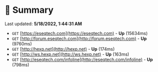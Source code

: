 # 📖 Summary
Last updated: **5/18/2022, 1:44:31 AM**

- `GET` [https://eseqtech.com](https://eseqtech.com) - **Up** (15634ms)
- `GET` [http://forum.eseqtech.com](http://forum.eseqtech.com) - **Up** (9760ms)
- `GET` [http://hexp.net](http://hexp.net) - **Up** (174ms)
- `GET` [http://ws.hexp.net](http://ws.hexp.net) - **Up** (163ms)
- `GET` [http://eseqtech.com/infoline](http://eseqtech.com/infoline) - **Up** (798ms)
